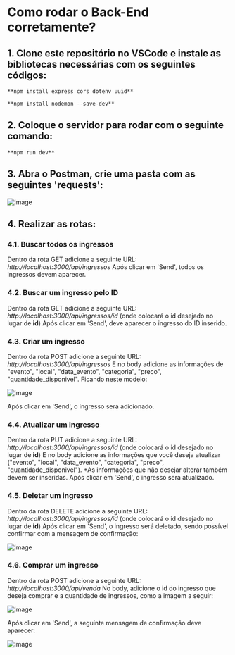 # Como rodar o Back-End corretamente?
## 1. Clone este repositório no VSCode e instale as bibliotecas necessárias com os seguintes códigos:

    **npm install express cors dotenv uuid**
    
    **npm install nodemon --save-dev**

## 2. Coloque o servidor para rodar com o seguinte comando:
    **npm run dev**

## 3. Abra o Postman, crie uma pasta com as seguintes 'requests':

![image](https://github.com/user-attachments/assets/6ec3177b-f385-4746-91ca-b5d39c797383)

## 4. Realizar as rotas:

### 4.1. Buscar todos os ingressos
Dentro da rota GET adicione a seguinte URL: _http://localhost:3000/api/ingressos_
Após clicar em 'Send', todos os ingressos devem aparecer.

### 4.2. Buscar um ingresso pelo ID
Dentro da rota GET adicione a seguinte URL: _http://localhost:3000/api/ingressos/id_ (onde colocará o id desejado no lugar de **id**)
Após clicar em 'Send', deve aparecer o ingresso do ID inserido.

### 4.3. Criar um ingresso
Dentro da rota POST adicione a seguinte URL: _http://localhost:3000/api/ingressos_
E no body adicione as informações de "evento", "local", "data_evento", "categoria", "preco", "quantidade_disponivel". Ficando neste modelo:

![image](https://github.com/user-attachments/assets/8368416e-09b0-40ae-bc98-0a3d9cdfb91f)

Após clicar em 'Send', o ingresso será adicionado.

### 4.4. Atualizar um ingresso
Dentro da rota PUT adicione a seguinte URL: _http://localhost:3000/api/ingressos/id_ (onde colocará o id desejado no lugar de **id**)
E no body adicione as informações que você deseja atualizar ("evento", "local", "data_evento", "categoria", "preco", "quantidade_disponivel").
*As informações que não desejar alterar também devem ser inseridas.
Após clicar em 'Send', o ingresso será atualizado.

### 4.5. Deletar um ingresso
Dentro da rota DELETE adicione a seguinte URL: _http://localhost:3000/api/ingressos/id_ (onde colocará o id desejado no lugar de **id**)
Após clicar em 'Send', o ingresso será deletado, sendo possível confirmar com a mensagem de confirmação:

![image](https://github.com/user-attachments/assets/822888a0-2c70-43d4-8801-8e97f902bd86)

### 4.6. Comprar um ingresso
Dentro da rota POST adicione a seguinte URL: _http://localhost:3000/api/venda_
No body, adicione o id do ingresso que deseja comprar e a quantidade de ingressos, como a imagem a seguir:

![image](https://github.com/user-attachments/assets/ca3881b7-a77f-466a-bd90-68bdbefef2e0)


Após clicar em 'Send', a seguinte mensagem de confirmação deve aparecer:

![image](https://github.com/user-attachments/assets/6e9c7bb6-e3cb-4ebb-b8df-2affe12603aa)


